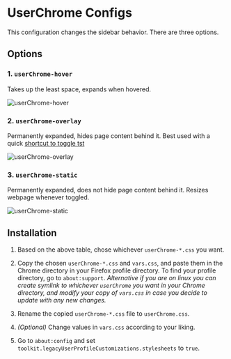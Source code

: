 # UserChrome Configs

This configuration changes the sidebar behavior. There are three options.

## Options

### 1. `userChrome-hover`

Takes up the least space, expands when hovered.

![userChrome-hover](https://github.com/akshat46/FlyingFox/blob/master/img/userChrome-hover.png)

### 2. `userChrome-overlay`

Permanently expanded, hides page content behind it. Best used with a quick [shortcut to toggle tst](https://support.mozilla.org/en-US/kb/manage-extension-shortcuts-firefox)

![userChrome-overlay](https://github.com/akshat46/FlyingFox/blob/master/img/userChrome-overlay.png)

### 3. `userChrome-static`

Permanently expanded, does not hide page content behind it. Resizes webpage whenever toggled.

![userChrome-static](https://github.com/akshat46/FlyingFox/blob/master/img/userChrome-static.png)

## Installation

1. Based on the above table, chose whichever `userChrome-*.css` you want.

2. Copy the chosen `userChrome-*.css` and `vars.css`, and paste them in the Chrome directory in your Firefox profile directory. To find your profile directory, go to `about:support`. *Alternative if you are on linux you can create symlink to whichever `userChrome` you want in your Chrome directory, and modify your copy of `vars.css` in case you decide to update with any new changes.*

3. Rename the copied `userChrome-*.css` file to `userChrome.css`. 

4. *(Optional)* Change values in `vars.css` according to your liking.

5. Go to `about:config` and set `toolkit.legacyUserProfileCustomizations.stylesheets` to `true`.
